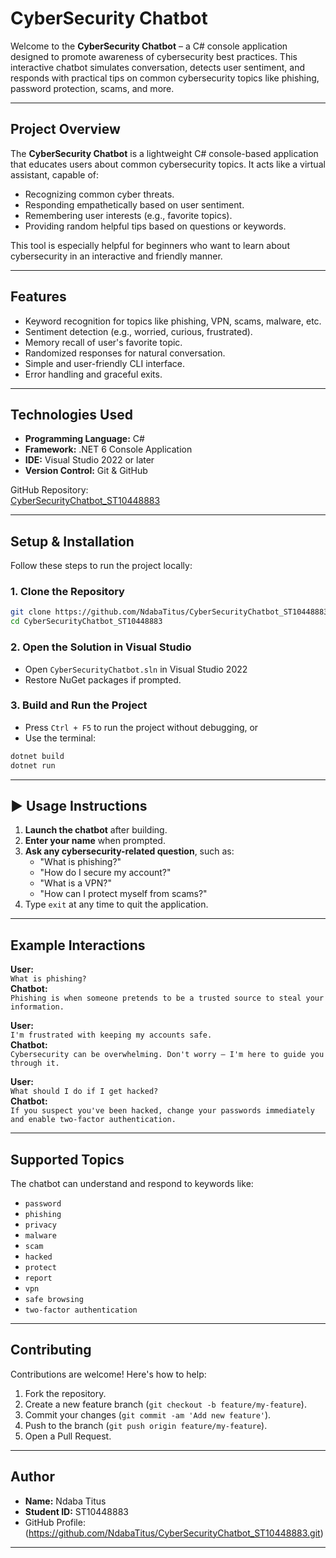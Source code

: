 ﻿#  CyberSecurity Chatbot

Welcome to the **CyberSecurity Chatbot** – a C# console application designed to promote awareness of cybersecurity best practices. This interactive chatbot simulates conversation, detects user sentiment, and responds with practical tips on common cybersecurity topics like phishing, password protection, scams, and more.

---

##  Project Overview

The **CyberSecurity Chatbot** is a lightweight C# console-based application that educates users about common cybersecurity topics. It acts like a virtual assistant, capable of:

- Recognizing common cyber threats.
- Responding empathetically based on user sentiment.
- Remembering user interests (e.g., favorite topics).
- Providing random helpful tips based on questions or keywords.

This tool is especially helpful for beginners who want to learn about cybersecurity in an interactive and friendly manner.

---

##  Features

-  Keyword recognition for topics like phishing, VPN, scams, malware, etc.
-  Sentiment detection (e.g., worried, curious, frustrated).
-  Memory recall of user's favorite topic.
-  Randomized responses for natural conversation.
-  Simple and user-friendly CLI interface.
-  Error handling and graceful exits.

---

##  Technologies Used

- **Programming Language:** C#
- **Framework:** .NET 6 Console Application
- **IDE:** Visual Studio 2022 or later
- **Version Control:** Git & GitHub

GitHub Repository:  
 [CyberSecurityChatbot_ST10448883](https://github.com/NdabaTitus/CyberSecurityChatbot_ST10448883)

---

##  Setup & Installation

Follow these steps to run the project locally:

### 1. Clone the Repository

```bash
git clone https://github.com/NdabaTitus/CyberSecurityChatbot_ST10448883.git
cd CyberSecurityChatbot_ST10448883
```

### 2. Open the Solution in Visual Studio

- Open `CyberSecurityChatbot.sln` in Visual Studio 2022 
- Restore NuGet packages if prompted.

### 3. Build and Run the Project

- Press `Ctrl + F5` to run the project without debugging, or
- Use the terminal:

```bash
dotnet build
dotnet run
```

---

## ▶️ Usage Instructions

1. **Launch the chatbot** after building.
2. **Enter your name** when prompted.
3. **Ask any cybersecurity-related question**, such as:
   - "What is phishing?"
   - "How do I secure my account?"
   - "What is a VPN?"
   - "How can I protect myself from scams?"
4. Type `exit` at any time to quit the application.

---

##  Example Interactions

**User:**  
`What is phishing?`  
**Chatbot:**  
`Phishing is when someone pretends to be a trusted source to steal your information.`

**User:**  
`I'm frustrated with keeping my accounts safe.`  
**Chatbot:**  
`Cybersecurity can be overwhelming. Don't worry — I'm here to guide you through it.`

**User:**  
`What should I do if I get hacked?`  
**Chatbot:**  
`If you suspect you've been hacked, change your passwords immediately and enable two-factor authentication.`

---

##  Supported Topics

The chatbot can understand and respond to keywords like:

- `password`
- `phishing`
- `privacy`
- `malware`
- `scam`
- `hacked`
- `protect`
- `report`
- `vpn`
- `safe browsing`
- `two-factor authentication`

---

##  Contributing

Contributions are welcome! Here's how to help:

1. Fork the repository.
2. Create a new feature branch (`git checkout -b feature/my-feature`).
3. Commit your changes (`git commit -am 'Add new feature'`).
4. Push to the branch (`git push origin feature/my-feature`).
5. Open a Pull Request.

---

##  Author

- **Name:** Ndaba Titus  
- **Student ID:** ST10448883  
- GitHub Profile: (https://github.com/NdabaTitus/CyberSecurityChatbot_ST10448883.git)

---

